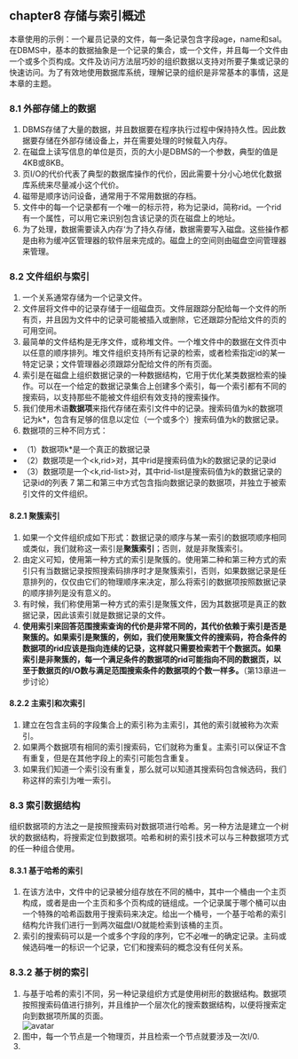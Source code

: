## chapter8 存储与索引概述
本章使用的示例：一个雇员记录的文件，每一条记录包含字段age，name和sal。  
在DBMS中，基本的数据抽象是一个记录的集合，或一个文件，并且每一个文件由一个或多个页构成。文件及访问方法层巧妙的组织数据以支持对所要子集或记录的快速访问。为了有效地使用数据库系统，理解记录的组织是非常基本的事情，这是本章的主题。
### 8.1 外部存储上的数据
1. DBMS存储了大量的数据，并且数据要在程序执行过程中保持持久性。因此数据要存储在外部存储设备上，并在需要处理的时候载入内存。
2. 在磁盘上读写信息的单位是页，页的大小是DBMS的一个参数，典型的值是4KB或8KB。
3. 页I/O的代价代表了典型的数据库操作的代价，因此需要十分小心地优化数据库系统来尽量减小这个代价。
4. 磁带是顺序访问设备，通常用于不常用数据的存档。
5. 文件中的每一个记录都有一个唯一的标示符，称为记录id，简称rid。一个rid有一个属性，可以用它来识别包含该记录的页在磁盘上的地址。
6. 为了处理，数据需要读入内存‘为了持久存储，数据需要写入磁盘。这些操作都是由称为缓冲区管理器的软件层来完成的。磁盘上的空间则由磁盘空间管理器来管理。

### 8.2 文件组织与索引
1. 一个关系通常存储为一个记录文件。
2. 文件层将文件中的记录存储于一组磁盘页。文件层跟踪分配给每一个文件的所有页，并且因为文件中的记录可能被插入或删除，它还跟踪分配给文件的页的可用空间。
3. 最简单的文件结构是无序文件，或称堆文件。一个堆文件中的数据在文件页中以任意的顺序排列。堆文件组织支持所有记录的检索，或者检索指定id的某一特定记录；文件管理器必须跟踪分配给文件的所有页面。
4. 索引是在磁盘上组织数据记录的一种数据结构，它用于优化某类数据检索的操作。可以在一个给定的数据记录集合上创建多个索引，每一个索引都有不同的搜索码，以支持那些不能被文件组织有效支持的搜索操作。
5. 我们使用术语**数据项**来指代存储在索引文件中的记录。搜索码值为k的数据项记为k*，包含有足够的信息以定位（一个或多个）搜索码值为k的数据记录。
6. 数据项的三种不同方式：
* （1）数据项k*是一个真正的数据记录
* （2）数据项是一个<k,rid>对，其中rid是搜索码值为k的数据记录的记录id
* （3）数据项是一个<k,rid-list>对，其中rid-list是搜索码值为k的数据记录的记录id的列表
7 第二和第三中方式包含指向数据记录的数据项，并独立于被索引文件的文件组织。

#### 8.2.1 聚簇索引
1. 如果一个文件组织成如下形式：数据记录的顺序与某一索引的数据项顺序相同或类似，我们就称这一索引是**聚簇索引**；否则，就是非聚簇索引。
2. 由定义可知，使用第一种方式的索引是聚簇的。使用第二种和第三种方式的索引只有当数据记录按照搜索码排序时才是聚簇索引，否则，如果数据记录是任意排列的，仅仅由它们的物理顺序来决定，那么将索引的数据项按照数据记录的顺序排列是没有意义的。
3. 有时候，我们称使用第一种方式的索引是聚簇文件，因为其数据项是真正的数据记录，因此该索引就是数据记录的文件。
4. **使用索引来回答范围搜索查询的代价是非常不同的，其代价依赖于索引是否是聚簇的。如果索引是聚簇的，例如，我们使用聚簇文件的搜索码，符合条件的数据项的rid应该是指向连续的记录，这样就只需要检索若干个数据页。如果索引是非聚簇的，每一个满足条件的数据项的rid可能指向不同的数据页，以至于数据页的I/O数与满足范围搜索条件的数据项的个数一样多。**（第13章进一步讨论）

#### 8.2.2 主索引和次索引
1. 建立在包含主码的字段集合上的索引称为主索引，其他的索引就被称为次索引。
2. 如果两个数据项有相同的索引搜索码，它们就称为重复。主索引可以保证不含有重复，但是在其他字段上的索引可能包含重复。
3. 如果我们知道一个索引没有重复，那么就可以知道其搜索码包含候选码，我们称这样的索引为唯一索引。

### 8.3 索引数据结构
组织数据项的方法之一是按照搜索码对数据项进行哈希。另一种方法是建立一个树状的数据结构，将搜索定位到数据项。哈希和树的索引技术可以与三种数据项方式的任一种组合使用。

#### 8.3.1 基于哈希的索引
1. 在该方法中，文件中的记录被分组存放在不同的桶中，其中一个桶由一个主页构成，或者是由一个主页和多个页构成的链组成。一个记录属于哪个桶可以由一个特殊的哈希函数用于搜索码来决定。给出一个桶号，一个基于哈希的索引结构允许我们进行一到两次磁盘I/O就能检索到该桶的主页。
2. 索引的搜索码可以是一个或多个字段的序列，它不必唯一的确定记录。主码或候选码唯一的标识一个记录，它们和搜索码的概念没有任何关系。

### 8.3.2 基于树的索引
1. 与基于哈希的索引不同，另一种记录组织方式是使用树形的数据结构。数据项按照搜索码值进行排列，并且维护一个层次化的搜索数据结构，以便将搜索定向到数据项所属的页面。  
![avatar](pic/8-1.png)
2. 图中，每一个节点是一个物理页，并且检索一个节点就要涉及一次I/0.
3. 
